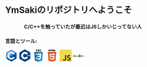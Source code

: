 # YmSakiのリポジトリへようこそ
<h3 align="center">C/C++を触っていたが最近はJSしかいじってない人</h3>

<h3 align="left">言語とツール:</h3>
<p align="left">
  <a href="https://www.cprogramming.com/" target="_blank " rel="noreferrer"><img src="https://raw.githubusercontent.com/devicons/devicon/master/icons/c/c-original.svg" alt="c" width="40" height= "40"/></a>
  <a href="https://www.w3schools.com/cpp/" target="_blank" rel="noreferrer"><img src="https://raw.githubusercontent.com/devicons/devicon/master/icons/cplusplus/cplusplus-plain.svg" alt="cplusplus" width="40" height="40"/></a>
  <a href="https://www .w3schools.com/css/" target="_blank" rel="noreferrer"><img src="https://raw.githubusercontent.com/devicons/devicon/master/icons/css3/css3-original-wordmark.svg" alt="css3" width="40" height="40"/></a>
  <a href="https://www.w3.org/html/" target="_blank" rel="noreferrer "><img src="https://raw.githubusercontent.com/devicons/devicon/master/icons/html5/html5-original-wordmark.svg" alt="html5" width="40" height="40" /></a>
  <a href="https://developer.mozilla.org/en-US/docs/Web/JavaScript" target="_blank" rel="noreferrer"><img src="https://raw.githubusercontent.com/devicons/devicon/master/icons/javascript/javascript-original.svg" alt="javascript" width="40" height="40"/></a>
  <a href="https ://nodejs.org" target="_blank" rel="noreferrer"><img src="https://raw.githubusercontent.com/devicons/devicon/master/icons/nodejs/nodejs-original-wordmark.svg " alt="nodejs" width="40" height="40"/></a>
</p>
